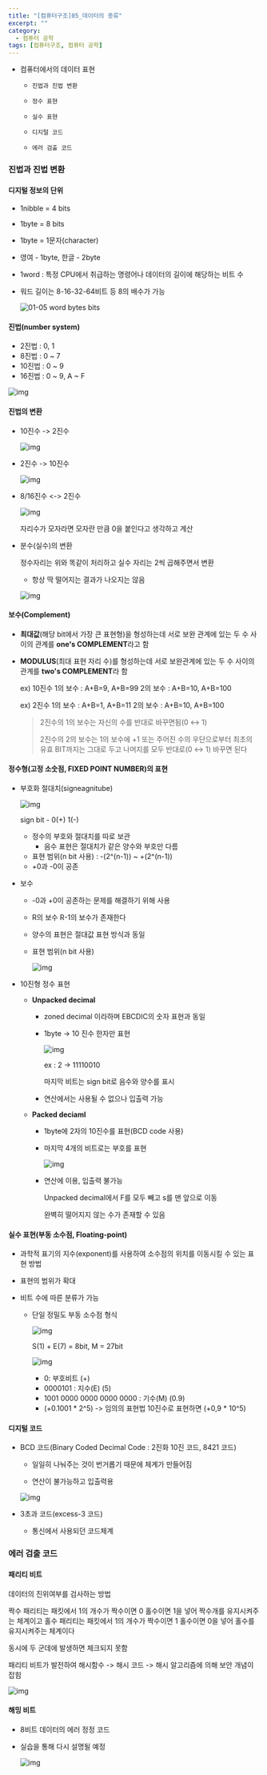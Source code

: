 ```yaml
---
title: "[컴퓨터구조]05_데이터의 종류"
excerpt: ""
category:
  - 컴퓨터 공학
tags: [컴퓨터구조, 컴퓨터 공학]
---
```


- 컴퓨터에서의 데이터 표현
  - 	진법과 진법 변환
  - 	정수 표현
  - 	실수 표현
  - 	디지털 코드
  - 	에러 검출 코드





### 진법과 진법 변환

#### 디지털 정보의 단위

- 1nibble = 4 bits

- 1byte = 8 bits

- 1byte = 1문자(character)

- 영여 - 1byte, 한글 - 2byte

- 1word : 특정 CPU에서 취급하는 명령어나 데이터의 길이에 해당하는 비트 수

- 워드 길이는 8-16-32-64비트 등 8의 배수가 가능

  ![01-05 word bytes bits](http://www.plcdev.com/files/plcdev/images/01-05%20word%20bytes%20bits.gif)



#### 진법(number system)

- 2진법 : 0, 1
- 8진법 : 0 ~ 7
- 10진법 : 0 ~ 9
- 16진법 : 0 ~ 9, A ~ F

![img](https://media.vlpt.us/images/underlier12/post/6ae26488-0be1-4bae-806e-eda63733b2ac/image.png)





#### 진법의 변환

- 10진수 -> 2진수

  ![img](https://media.vlpt.us/images/underlier12/post/5f3a4406-7ec6-4344-af8c-a109b3d0f5d1/image.png)

- 2진수 -> 10진수

  ![img](https://media.vlpt.us/images/underlier12/post/07c4e22a-5b18-4cf9-b078-dc4a0fb757f7/image.png)

- 8/16진수 <-> 2진수

  ![img](https://media.vlpt.us/images/underlier12/post/a8316876-f19e-433b-a92d-a9626173e59e/image.png)

  자리수가 모자라면 모자란 만큼 0을 붙인다고 생각하고 계산



- 분수(실수)의 변환

  정수자리는 위와 똑같이 처리하고 실수 자리는 2씩 곱해주면서 변환

  - 항상 딱 떨어지는 결과가 나오지는 않음

  ![img](https://media.vlpt.us/images/underlier12/post/4280505b-e90c-4d38-b4c0-f9e5527292f4/image.png)



#### 보수(Complement)

- **최대값**(해당 bit에서 가장 큰 표현형)을 형성하는데 서로 보완 관계에 있는 두 수 사이의 관계를 **one's COMPLEMENT**라고 함

- **MODULUS**(최대 표현 자리 수)를 형성하는데 서로 보완관계에 있는 두 수 사이의 관계를 **two's COMPLEMENT**라 함

  ex) 10진수
  1의 보수 : A+B=9, A+B=99
  2의 보수 : A+B=10, A+B=100

  ex) 2진수
  1의 보수 : A+B=1, A+B=11
  2의 보수 : A+B=10, A+B=100

  > 2진수의 1의 보수는 자신의 수를 반대로 바꾸면됨(0 ↔ 1)
  >
  > 2진수의 2의 보수는 1의 보수에 +1 또는 주어진 수의 우단으로부터 최초의 유효  BIT까지는 그대로 두고 나머지를 모두 반대로(0 ↔ 1) 바꾸면 된다



#### 정수형(고정 소숫점, FIXED POINT NUMBER)의 표현

- 부호화 절대치(signeagnitube)

  ![img](https://media.vlpt.us/images/underlier12/post/53fbc777-d083-42af-a07d-db813ab1c3c3/image.png)

  sign bit - 0(+) 1(-)

  - 정수의 부호와 절대치를 따로 보관
    - 음수 표현은 절대치가 같은 양수와 부호만 다름
  - 표현 범위(n bit 사용) : -(2^(n-1)) ~ +(2^(n-1))
  - +0과 -0이 공존

- 보수

  - -0과 +0이 공존하는 문제를 해결하기 위해 사용

  - R의 보수 R-1의 보수가 존재한다

  - 양수의 표현은 절대값 표현 방식과 동일

  - 표현 범위(n bit 사용)

    ![img](https://media.vlpt.us/images/underlier12/post/b1901684-ec3e-4b10-946d-644a20d2559c/image.png)

- 10진형 정수 표현

  - **Unpacked decimal**

    - zoned decimal 이라하며 EBCDIC의 숫자 표현과 동일

    - 1byte -> 10 진수 한자만 표현

      ![img](https://media.vlpt.us/images/underlier12/post/e165ef5c-22e3-44a5-8bbe-965848a24bf6/image.png)

      ex : 2 -> 11110010

      마지막 비트는 sign bit로 음수와 양수를 표시

    - 연산에서는 사용될 수 없으나 입출력 가능

  - **Packed deciaml**

    - 1byte에 2자의 10진수를 표현(BCD code 사용)

    - 마지막 4개의 비트로는 부호를 표현

      ![img](https://media.vlpt.us/images/underlier12/post/66687421-d396-4ad0-9e52-578e24af95d9/image.png)

    - 연산에 이용, 입출력 불가능

      Unpacked decimal에서 F를 모두 빼고 s를 맨 앞으로 이동

      완벽히 떨어지지 않는 수가 존재할 수 있음



#### 실수 표현(부동 소수점, Floating-point)

- 과학적 표기의 지수(exponent)를 사용하여 소수점의 위치를 이동시킬 수 있는 표현 방법

- 표현의 범위가 확대

- 비트 수에 따른 분류가 가능

  - 단일 정밀도 부동 소수점 형식

    ![img](https://media.vlpt.us/images/underlier12/post/2efcaab9-dccc-4ed9-a8e1-5c6fbf2b01a6/image.png)

    S(1) + E(7) = 8bit, M = 27bit

    ![img](https://media.vlpt.us/images/underlier12/post/7e9a93c5-3405-4191-9ff4-946ba9c4abed/image.png)

    - 0: 부호비트 (+)
    - 0000101 : 지수(E)  (5)
    - 1001 0000 0000 0000 0000 : 기수(M) (0.9)
    - (+0.1001 * 2^5) -> 임의의 표현법 10진수로 표현하면 (+0,9 * 10^5)



#### 디지털 코드

- BCD 코드(Binary Coded Decimal Code : 2진화 10진 코드, 8421 코드)

  - 일일히 나눠주는 것이 번거롭기 때문에 체계가 만들어짐

  - 연산이 불가능하고 입출력용

  ![img](https://media.vlpt.us/images/underlier12/post/ac5d7392-027e-4330-ac02-c8e0c9409e5b/image.png)

- 3초과 코드(excess-3 코드)
  - 통신에서 사용되던 코드체계



### 에러 검출 코드

#### 패리티 비트

데이터의 진위여부를 검사하는 방법

짝수 패리티는 패킷에서 1의 개수가 짝수이면 0 홀수이면 1을 넣어 짝수개를 유지시켜주는 체계이고 홀수 패리티는 패킷에서 1의 개수가 짝수이면 1 홀수이면 0을 넣어 홀수를 유지시켜주는 체계이다

동시에 두 군데에 발생하면 체크되지 못함

패리티 비트가 발전하여 해시함수 -> 해시 코드 -> 해시 알고리즘에 의해 보안 개념이 잡힘

![img](https://media.vlpt.us/images/underlier12/post/0667a6a3-b330-4794-aa11-32905992b330/image.png)



#### 해밍 비트

- 8비트 데이터의 에러 정정 코드

- 실습을 통해 다시 설명될 예정

  ![img](https://media.vlpt.us/images/underlier12/post/7fc2b497-223b-4485-8197-acbfd27860b7/image.png)

